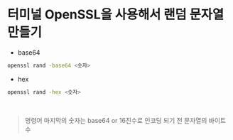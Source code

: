 # 터미널 OpenSSL을 사용해서 랜덤 문자열 만들기

- base64
```bash
openssl rand -base64 <숫자>
```

- hex
```bash
openssl rand -hex <숫자>
```

<br>

> 명령어 마지막의 숫자는 base64 or 16진수로 인코딩 되기 전 문자열의 바이트 수
